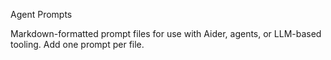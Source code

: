 Agent Prompts

Markdown-formatted prompt files for use with Aider, agents, or LLM-based tooling. Add one prompt per file.

